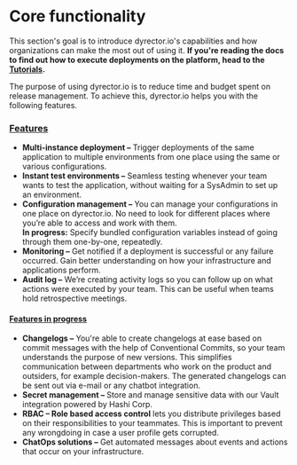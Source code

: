 # Core functionality

This section's goal is to introduce dyrector.io's capabilities and how organizations can make the most out of using it. **If you're reading the docs to find out how to execute deployments on the platform, head to the** [**Tutorials**](broken-reference)**.**

The purpose of using dyrector.io is to reduce time and budget spent on release management. To achieve this, dyrector.io helps you with the following features.

### [Features](broken-reference)

* **Multi-instance deployment –** Trigger deployments of the same application to multiple environments from one place using the same or various configurations.
* **Instant test environments –** Seamless testing whenever your team wants to test the application, without waiting for a SysAdmin to set up an environment.
* **Configuration management –** You can manage your configurations in one place on dyrector.io. No need to look for different places where you’re able to access and work with them.\
  **In progress:** Specify bundled configuration variables instead of going through them one-by-one, repeatedly.
* **Monitoring –** Get notified if a deployment is successful or any failure occurred. Gain better understanding on how your infrastructure and applications perform.
* **Audit log –** We’re creating activity logs so you can follow up on what actions were executed by your team. This can be useful when teams hold retrospective meetings.

#### [Features in progress](../learn-more/roadmap/features-in-progress.md)

* **Changelogs –** You're able to create changelogs at ease based on commit messages with the help of Conventional Commits, so your team understands the purpose of new versions. This simplifies communication between departments who work on the product and outsiders, for example decision-makers. The generated changelogs can be sent out via e-mail or any chatbot integration.
* **Secret management –** Store and manage sensitive data with our Vault integration powered by Hashi Corp.
* **RBAC – Role based access control** lets you distribute privileges based on their responsibilities to your teammates. This is important to prevent any wrongdoing in case a user profile gets corrupted.
* **ChatOps solutions –** Get automated messages about events and actions that occur on your infrastructure.
